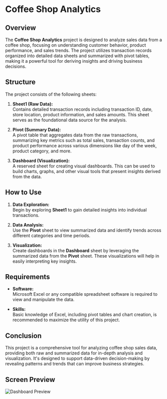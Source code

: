 # Coffee Shop Analytics

## Overview
The **Coffee Shop Analytics** project is designed to analyze sales data from a coffee shop, focusing on understanding customer behavior, product performance, and sales trends. The project utilizes transaction records organized into detailed data sheets and summarized with pivot tables, making it a powerful tool for deriving insights and driving business decisions.

## Structure
The project consists of the following sheets:

1. **Sheet1 (Raw Data):**  
   Contains detailed transaction records including transaction ID, date, store location, product information, and sales amounts. This sheet serves as the foundational data source for the analysis.

2. **Pivot (Summary Data):**  
   A pivot table that aggregates data from the raw transactions, summarizing key metrics such as total sales, transaction counts, and product performance across various dimensions like day of the week, product category, and more.

3. **Dashboard (Visualization):**  
   A reserved sheet for creating visual dashboards. This can be used to build charts, graphs, and other visual tools that present insights derived from the data.

## How to Use

1. **Data Exploration:**  
   Begin by exploring **Sheet1** to gain detailed insights into individual transactions.

2. **Data Analysis:**  
   Use the **Pivot** sheet to view summarized data and identify trends across different categories and time periods.

3. **Visualization:**  
   Create dashboards in the **Dashboard** sheet by leveraging the summarized data from the **Pivot** sheet. These visualizations will help in easily interpreting key insights.

## Requirements

- **Software:**  
  Microsoft Excel or any compatible spreadsheet software is required to view and manipulate the data.

- **Skills:**  
  Basic knowledge of Excel, including pivot tables and chart creation, is recommended to maximize the utility of this project.

## Conclusion
This project is a comprehensive tool for analyzing coffee shop sales data, providing both raw and summarized data for in-depth analysis and visualization. It's designed to support data-driven decision-making by revealing patterns and trends that can improve business strategies.

## Screen Preview
![Dashboard Preview](path_to_image/dashboard_preview.png)


